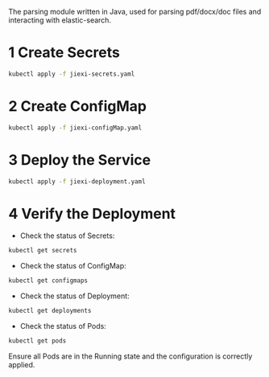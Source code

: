 The parsing module written in Java, used for parsing pdf/docx/doc files and interacting with elastic-search.

# 1 Create Secrets
```bash
kubectl apply -f jiexi-secrets.yaml
```

# 2 Create ConfigMap
```bash
kubectl apply -f jiexi-configMap.yaml
```

# 3 Deploy the Service
```bash
kubectl apply -f jiexi-deployment.yaml
```

# 4 Verify the Deployment
- Check the status of Secrets:

```bash
kubectl get secrets
```

- Check the status of ConfigMap:

```bash
kubectl get configmaps
```

- Check the status of Deployment:

```bash
kubectl get deployments
```

- Check the status of Pods:

```bash
kubectl get pods
```

Ensure all Pods are in the Running state and the configuration is correctly applied.